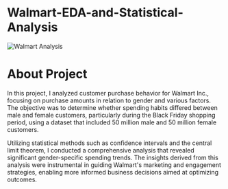 # Walmart-EDA-and-Statistical-Analysis
![Walmart Analysis](https://theincmagazine.com/wp-content/uploads/2022/01/Walmart-story.jpg)
# About Project 
In this project, I analyzed customer purchase behavior for Walmart Inc., focusing on purchase amounts in relation to gender and various factors. The objective was to determine whether spending habits differed between male and female customers, particularly during the Black Friday shopping period, using a dataset that included 50 million male and 50 million female customers.

Utilizing statistical methods such as confidence intervals and the central limit theorem, I conducted a comprehensive analysis that revealed significant gender-specific spending trends. The insights derived from this analysis were instrumental in guiding Walmart's marketing and engagement strategies, enabling more informed business decisions aimed at optimizing outcomes.
